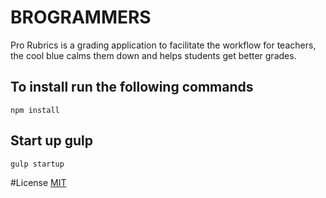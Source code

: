 # BROGRAMMERS

Pro Rubrics is a grading application to facilitate the
workflow for teachers, the cool blue calms them
down and helps students get better grades.
## To install run the following commands

```
npm install

```
## Start up gulp

```
gulp startup

```
#License
[MIT](http://rem.mit-license.org)
